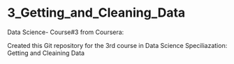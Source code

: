 # 3_Getting_and_Cleaning_Data
Data Science- Course#3 from Coursera: 

Created this Git repository for the 3rd course in Data Science Speciliazation: Getting and Cleaining Data 

